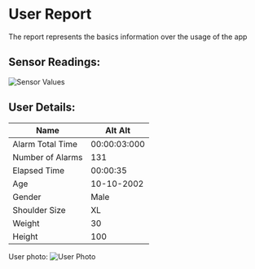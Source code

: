 # User Report
The report represents the basics information over the usage of the app
## Sensor Readings:
![Sensor Values](C:\Users\Alta_\PycharmProjects\PostureResearchProject\gui/data/img/graphs/graph_20240814210555_0.png)
## User Details:
| Name | Alt  Alt |
| --- | --- |
| Alarm Total Time | 00:00:03:000 |
| Number of Alarms | 131 |
| Elapsed Time | 00:00:35 |
| Age | 10-10-2002 |
| Gender | Male |
| Shoulder Size | XL |
| Weight | 30 |
| Height | 100 |
User photo:
![User Photo]()
